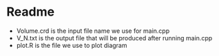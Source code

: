 #  Readme
- Volume.crd is the input file name we use for main.cpp
- V_N.txt is the output file that will be produced after running main.cpp
- plot.R is the file we use to plot diagram

